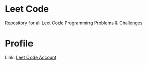 # Leet Code
 Repository for all Leet Code Programming Problems & Challenges

# Profile
Link: [Leet Code Account](https://leetcode.com/ywuhub/)
